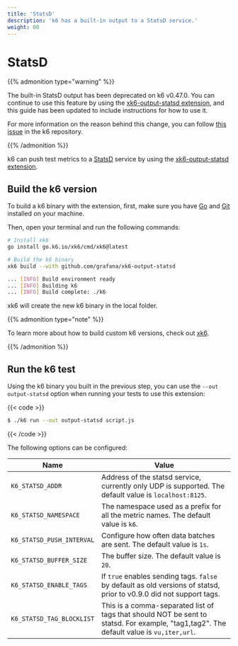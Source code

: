 ```yaml
---
title: 'StatsD'
description: 'k6 has a built-in output to a StatsD service.'
weight: 00
---
```


# StatsD

{{% admonition type="warning" %}}

The built-in StatsD output has been deprecated on k6 v0.47.0. You can continue to use this feature by using the [xk6-output-statsd extension](https://github.com/LeonAdato/xk6-output-statsd), and this guide has been updated to include instructions for how to use it.

For more information on the reason behind this change, you can follow [this issue](https://github.com/grafana/k6/issues/2982) in the k6 repository.

{{% /admonition %}}

k6 can push test metrics to a [StatsD](https://github.com/statsd/statsd) service by using the [xk6-output-statsd extension](https://github.com/LeonAdato/xk6-output-statsd).

## Build the k6 version

To build a k6 binary with the extension, first, make sure you have [Go](https://golang.org/doc/install) and [Git](https://git-scm.com/) installed on your machine.

Then, open your terminal and run the following commands:

```bash
# Install xk6
go install go.k6.io/xk6/cmd/xk6@latest

# Build the k6 binary
xk6 build --with github.com/grafana/xk6-output-statsd

... [INFO] Build environment ready
... [INFO] Building k6
... [INFO] Build complete: ./k6
```

xk6 will create the new k6 binary in the local folder.

{{% admonition type="note" %}}

To learn more about how to build custom k6 versions, check out [xk6](https://github.com/grafana/xk6).

{{% /admonition %}}

## Run the k6 test

Using the k6 binary you built in the previous step, you can use the `--out output-statsd` option when running your tests to use this extension:

{{< code >}}

```bash
$ ./k6 run --out output-statsd script.js
```

{{< /code >}}

The following options can be configured:

| Name                      | Value                                                                                                                                   |
| ------------------------- | --------------------------------------------------------------------------------------------------------------------------------------- |
| `K6_STATSD_ADDR`          | Address of the statsd service, currently only UDP is supported. The default value is `localhost:8125`.                                  |
| `K6_STATSD_NAMESPACE`     | The namespace used as a prefix for all the metric names. The default value is `k6`.                                                     |
| `K6_STATSD_PUSH_INTERVAL` | Configure how often data batches are sent. The default value is `1s`.                                                                   |
| `K6_STATSD_BUFFER_SIZE`   | The buffer size. The default value is `20`.                                                                                             |
| `K6_STATSD_ENABLE_TAGS`   | If `true` enables sending tags. `false` by default as old versions of statsd, prior to v0.9.0 did not support tags.                     |
| `K6_STATSD_TAG_BLOCKLIST` | This is a comma-separated list of tags that should NOT be sent to statsd. For example, "tag1,tag2". The default value is `vu,iter,url`. |
